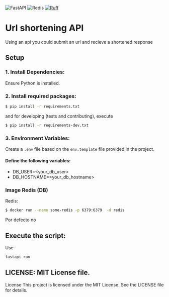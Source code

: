 
 ![FastAPI](https://img.shields.io/badge/FastAPI-005571?style=for-the-badge&logo=fastapi)
 ![Redis](https://img.shields.io/badge/redis-%23DD0031.svg?style=for-the-badge&logo=redis&logoColor=white)
 [![Ruff](https://img.shields.io/endpoint?url=https://raw.githubusercontent.com/astral-sh/ruff/main/assets/badge/v2.json)](https://github.com/astral-sh/ruff)                                                 


# Url shortening API
Using an api you could submit an url and recieve a shortened response



## Setup
### 1. Install Dependencies:

Ensure Python is installed.


### 2. Install required packages:

``` sh 
$ pip install -r requirements.txt
```
and for developing (tests and contributing), execute
``` sh 
$ pip install -r requirements-dev.txt
```

### 3. Environment Variables:


Create a `.env` file based on the `env.template` file provided in the project.


#### Define the following variables:

- DB_USER=<your_db_user>
- DB_HOSTNAME=<your_db_hostname>


### Image Redis (DB)
Redis:
``` sh 
$ docker run --name some-redis -p 6379:6379  -d redis
```
Por defecto no

## Execute the script:
Use 
``` sh 
fastapi run 
```


## LICENSE: MIT License file.
License
This project is licensed under the MIT License. See the LICENSE file for details.